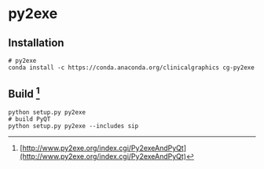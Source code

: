 # py2exe

## Installation

```
# py2exe
conda install -c https://conda.anaconda.org/clinicalgraphics cg-py2exe
```

## Build [^1]

```
python setup.py py2exe
# build PyQT
python setup.py py2exe --includes sip
```

[^1]: [http://www.py2exe.org/index.cgi/Py2exeAndPyQt](http://www.py2exe.org/index.cgi/Py2exeAndPyQt)